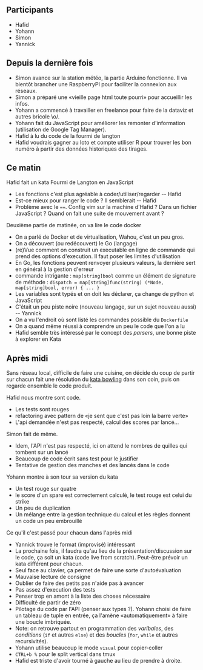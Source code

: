## Participants

* Hafid
* Yohann
* Simon
* Yannick

## Depuis la dernière fois

* Simon avance sur la station météo, la partie Arduino fonctionne. Il va bientôt brancher une RaspberryPI pour faciliter la connexion aux réseaux.
* Simon a préparé une «vieille page html toute pourri» pour accueillir les infos.
* Yohann a commencé à travailler en freelance pour faire de la dataviz et autres bricole \o/.
* Yohann fait du JavaScript pour améliorer les remonter d'information (utilisation de Google Tag Manager).
* Hafid à lu du code de la fourmi de langton
* Hafid voudrais gagner au loto et compte utiliser R pour trouver les bon numéro à partir des données historiques des tirages.

## Ce matin

Hafid fait un kata Fourmi de Langton en JavaScript

* Les fonctions c'est plus agréable à coder/utiliser/regarder -- Hafid
* Est-ce mieux pour ranger le code ? Il semblerait -- Hafid
* Problème avec le `==`. Config vim sur la machine d'Hafid ? Dans un fichier JavaScript ? Quand on fait une suite de mouvement avant ?

Deuxième partie de matinée, on va lire le code docker

* On a parlé de Docker et de virtualisation, Wahou, c'est un peu gros.
* On a découvert (ou redécouvert) le Go (langage)
* (re)Vue comment on construit un executable en ligne de commande qui prend des options d'execution. Il faut poser les limites d'utilisation
* En Go, les fonctions peuvent renvoyer plusieurs valeurs, la dernière sert en général à la gestion d'erreur
* commande intrigante : `map[string]bool` comme un élément de signature de méthode : `dispatch = map[string]func(string) (*Node, map[string]bool, error) { ... } `
* Les variables sont typés et on doit les déclarer, ça change de python et JavaScript
* C'était un peu piste noire (nouveau langage, sur un sujet nouveau aussi) -- Yannick
* On a vu l'endroit où sont listé les commandes possible du `Dockerfile`
* On a quand même réussi à comprendre un peu le code que l'on a lu
* Hafid semble très intéressé par le concept des _parsers_, une bonne piste à explorer en Kata


## Après midi

Sans réseau local, difficile de faire une cuisine, on décide du coup de partir sur chacun fait une résolution du [kata bowling](http://codingdojo.org/kata/Bowling/) dans son coin, puis on regarde ensemble le code produit.

Hafid nous montre sont code.

* Les tests sont rouges
* refactoring avec pattern de «je sent que c'est pas loin la barre verte»
* L'api demandée n'est pas respecté, calcul des scores par lancé...

Simon fait de même.

* Idem, l'API n'est pas respecté, ici on attend le nombres de quilles qui tombent sur un lancé
* Beaucoup de code écrit sans test pour le justifier
* Tentative de gestion des manches et des lancés dans le code

Yohann montre à son tour sa version du kata

* Un test rouge sur quatre
* le score d'un spare est correctement calculé, le test rouge est celui du strike
* Un peu de duplication
* Un mélange entre la gestion technique du calcul et les règles donnent un code un peu embrouillé


Ce qu'il c'est passé pour chacun dans l'après midi

* Yannick trouve le format (improvisé) intéressant
* La prochaine fois, il faudra qu'au lieu de la présentation/discussion sur le code, ça soit un kata (code live from scratch). Peut-être prévoir un kata différent pour chacun.
* Seul face au clavier, ça permet de faire une sorte d'autoévaluation
* Mauvaise lecture de consigne
* Oublier de faire des petits pas n'aide pas à avancer
* Pas assez d'execution des tests
* Penser trop en amont à la liste des choses nécessaire
* Difficulté de partir de zéro
* Pilotage du code par l'API (penser aux types ?). Yohann choisi de faire un tableau de tuple en entrée, ça l'amène «automatiquement» à faire une boucle imbriquée.
* Note: on retrouve partout en programmation des _varibales_, des _conditions_ (`if` et autres `else`) et des _boucles_ (`for`, `while` et autres recursivités).
* Yohann utilise beaucoup le mode `visual` pour copier-coller
* `CTRL+b %` pour le split vertical dans tmux
* Hafid est triste d'avoir tourné à gauche au lieu de prendre à droite.
